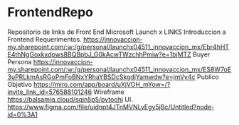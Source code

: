 # FrontendRepo
Repositorio de links de Front End Microsoft Launch x
LINKS
Introduccion a Frontend
Requerimentos. https://innovaccion-my.sharepoint.com/:w:/g/personal/launchx04511_innovaccion_mx/Ebr4hHTE4thNgGoxkxdpws8BQBpbJ_G0kAcwTWzchhPmiw?e=1bjMTZ
Buyer Persona https://innovaccion-my.sharepoint.com/:w:/g/personal/launchx04511_innovaccion_mx/ES8W7oE3uPRLkmAsRGoPmFoBNxYRhaYBSDcSkgdjYamwdw?e=jmVy4c
Publico Objetivo https://miro.com/app/board/uXjVOH_mYow=/?invite_link_id=576588101246
Wireframe https://balsamiq.cloud/sqjn5p5/pytoohi
UI. https://www.figma.com/file/uidnpt4JTnMVNLyEgy5jBc/Untitled?node-id=0%3A1 
